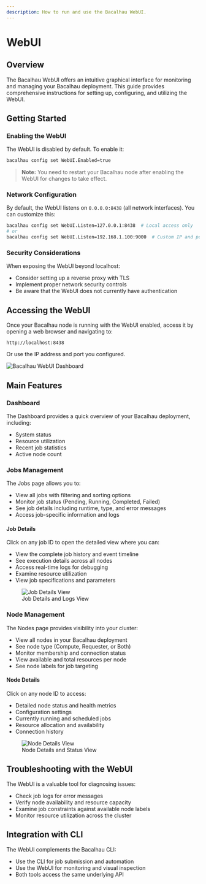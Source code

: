 ```yaml
---
description: How to run and use the Bacalhau WebUI.
---
```


# WebUI

## Overview

The Bacalhau WebUI offers an intuitive graphical interface for monitoring and managing your Bacalhau deployment. This guide provides comprehensive instructions for setting up, configuring, and utilizing the WebUI.

## Getting Started

### Enabling the WebUI

The WebUI is disabled by default. To enable it:

```bash
bacalhau config set WebUI.Enabled=true
```

> **Note:** You need to restart your Bacalhau node after enabling the WebUI for changes to take effect.

### Network Configuration

By default, the WebUI listens on `0.0.0.0:8438` (all network interfaces). You can customize this:

```bash
bacalhau config set WebUI.Listen=127.0.0.1:8438  # Local access only
# or
bacalhau config set WebUI.Listen=192.168.1.100:9000  # Custom IP and port
```

### Security Considerations

When exposing the WebUI beyond localhost:

- Consider setting up a reverse proxy with TLS
- Implement proper network security controls
- Be aware that the WebUI does not currently have authentication

## Accessing the WebUI

Once your Bacalhau node is running with the WebUI enabled, access it by opening a web browser and navigating to:

```
http://localhost:8438
```

Or use the IP address and port you configured.

![Bacalhau WebUI Dashboard](/img/webui-dashboard.png)

## Main Features

### Dashboard

The Dashboard provides a quick overview of your Bacalhau deployment, including:

- System status
- Resource utilization
- Recent job statistics
- Active node count

### Jobs Management

The Jobs page allows you to:

- View all jobs with filtering and sorting options
- Monitor job status (Pending, Running, Completed, Failed)
- See job details including runtime, type, and error messages
- Access job-specific information and logs

#### Job Details

Click on any job ID to open the detailed view where you can:

- View the complete job history and event timeline
- See execution details across all nodes
- Access real-time logs for debugging
- Examine resource utilization
- View job specifications and parameters

<figure>
  <img src="../img/webui-job-details.png" alt="Job Details View">
  <figcaption>Job Details and Logs View</figcaption>
</figure>

### Node Management

The Nodes page provides visibility into your cluster:

- View all nodes in your Bacalhau deployment
- See node type (Compute, Requester, or Both)
- Monitor membership and connection status
- View available and total resources per node
- See node labels for job targeting

#### Node Details

Click on any node ID to access:

- Detailed node status and health metrics
- Configuration settings
- Currently running and scheduled jobs
- Resource allocation and availability
- Connection history

<figure>
  <img src="../img/webui-node-details.png" alt="Node Details View">
  <figcaption>Node Details and Status View</figcaption>
</figure>

## Troubleshooting with the WebUI

The WebUI is a valuable tool for diagnosing issues:

- Check job logs for error messages
- Verify node availability and resource capacity
- Examine job constraints against available node labels
- Monitor resource utilization across the cluster

## Integration with CLI

The WebUI complements the Bacalhau CLI:

- Use the CLI for job submission and automation
- Use the WebUI for monitoring and visual inspection
- Both tools access the same underlying API